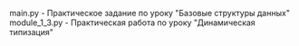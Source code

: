 main.py - Практическое задание по уроку "Базовые структуры данных"
module_1_3.py - Практическая работа по уроку "Динамическая типизация"

